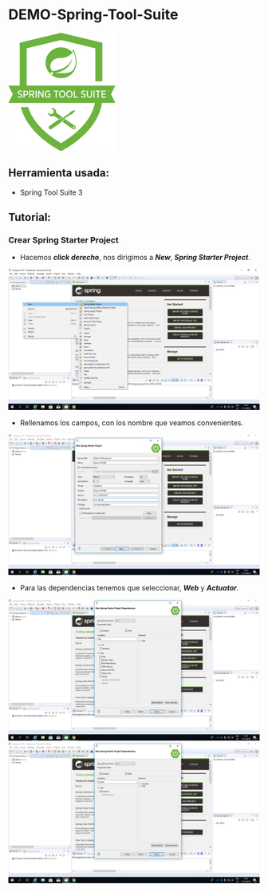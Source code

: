 # DEMO-Spring-Tool-Suite

![STS](https://github.com/NachoEspejo/DEMO-Spring-Tool-Suite/blob/master/STS-IMG-Github/spring_tool_suite.png)


## Herramienta usada:
* Spring Tool Suite 3

## Tutorial:

### Crear Spring Starter Project
* Hacemos **_click derecho_**, nos dirigimos a **_New_**, **_Spring Starter Project_**.

![Crear SSP](https://github.com/NachoEspejo/DEMO-Spring-Tool-Suite/blob/master/STS-IMG-Github/Screenshot%20(2).png)


* Rellenamos los campos, con los nombre que veamos convenientes.

![Rellenar campos](https://github.com/NachoEspejo/DEMO-Spring-Tool-Suite/blob/master/STS-IMG-Github/Screenshot%20(3).png)


* Para las dependencias tenemos que seleccionar, **_Web_** y **_Actuator_**.

![Web](https://github.com/NachoEspejo/DEMO-Spring-Tool-Suite/blob/master/STS-IMG-Github/Screenshot%20(4).png)
![Actuator](https://github.com/NachoEspejo/DEMO-Spring-Tool-Suite/blob/master/STS-IMG-Github/Screenshot%20(5).png)



